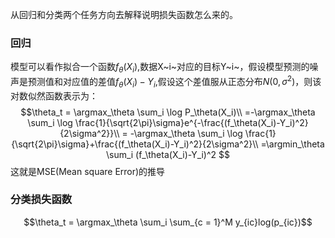 从回归和分类两个任务方向去解释说明损失函数怎么来的。
### 回归
模型可以看作拟合一个函数$f_\theta (X_i)$,数据X~i~对应的目标Y~i~，假设模型预测的噪声是预测值和对应值的差值$f_\theta (X_i) - Y_i$,假设这个差值服从正态分布$N(0,\sigma^2)$，则该对数似然函数表示为：
$$\theta_t = \argmax_\theta \sum_i \log P_\theta(X_i)\\
=-\argmax_\theta \sum_i \log \frac{1}{\sqrt{2\pi}\sigma}e^{-\frac{(f_\theta(X_i)-Y_i)^2}{2\sigma^2}}\\
= -\argmax_\theta \sum_i \log \frac{1}{\sqrt{2\pi}\sigma}+\frac{(f_\theta(X_i)-Y_i)^2}{2\sigma^2}\\
=\argmin_\theta \sum_i (f_\theta(X_i)-Y_i)^2 
$$
这就是MSE(Mean square Error)的推导

### 分类损失函数
$$\theta_t = \argmax_\theta \sum_i \sum_{c = 1}^M y_{ic}log(p_{ic})$$